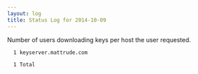 ```yaml
---
layout: log
title: Status Log for 2014-10-09
---
```


Number of users downloading keys per host the user requested.

      1 keyserver.mattrude.com

      1 Total
